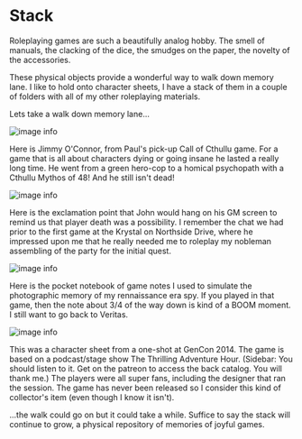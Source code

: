 # Stack

Roleplaying games are such a beautifully analog hobby. The smell of manuals, the clacking of the dice, the smudges on the paper, the novelty of the accessories. 

These physical objects provide a wonderful way to walk down memory lane. I like to hold onto character sheets, I have a stack of them in a couple of folders with all of my other roleplaying materials.

Lets take a walk down memory lane...

![image info](./images/jimmy.png "Quite possibly the longest lived Cthulhu character I have ever seen.")

Here is Jimmy O'Connor, from Paul's pick-up Call of Cthullu game. For a game that is all about characters dying or going insane he lasted a really long time. He went from a green hero-cop to a homical psychopath with a Cthullu Mythos of 48! And he still isn't dead!

![image info](./images/!.png "Notice the kill Drew notation in the upper left and near kill count at the bottom. While Sara ended up almost dying more, I blame that on her risk taking. And he did actually end up killing my character at the end of the final session.")

Here is the exclamation point that John would hang on his GM screen to remind us that player death was a possibility. I remember the chat we had prior to the first game at the Krystal on Northside Drive, where he impressed upon me that he really needed me to roleplay my nobleman assembling of the party for the initial quest.

![image info](./images/notebook.png "Good luck trying to decipher this...")

Here is the pocket notebook of game notes I used to simulate the photographic memory of my rennaissance era spy. If you played in that game, then the note about 3/4 of the way down is kind of a BOOM moment. I still want to go back to Veritas.

![image info](./images/croach.png "Totally self-indulgent gaming story: The designer gave us an extra mechanical boost because I was being very careful not to use contractions or metaphors (both of which are anathema to the Martian people). I was so proud at the time. And I still am.")

This was a character sheet from a one-shot at GenCon 2014. The game is based on a podcast/stage show The Thrilling Adventure Hour. (Sidebar: You should listen to it. Get on the patreon to access the back catalog. You will thank me.) The players were all super fans, including the designer that ran the session. The game has never been released so I consider this kind of collector's item (even though I know it isn't).

...the walk could go on but it could take a while. Suffice to say the stack will continue to grow, a physical repository of memories of joyful games.